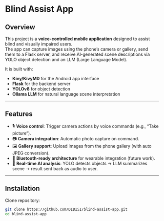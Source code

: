# Blind Assist App

## Overview
This project is a **voice-controlled mobile application** designed to assist blind and visually impaired users.  
The app can capture images using the phone’s camera or gallery, send them to a Flask server, and receive AI-generated scene descriptions via YOLO object detection and an LLM (Large Language Model).  

It is built with:
- **Kivy/KivyMD** for the Android app interface
- **Flask** for the backend server
- **YOLOv8** for object detection
- **Ollama LLM** for natural language scene interpretation

---

## Features
- 🎙️ **Voice control**: Trigger camera actions by voice commands (e.g., “Take picture”).  
- 📷 **Camera integration**: Automatic photo capture on command.  
- 🖼️ **Gallery support**: Upload images from the phone gallery (with auto JPEG conversion).  
- 🔗 **Bluetooth-ready architecture** for wearable integration (future work).  
- 🧠 **Real-time AI analysis**: YOLO detects objects → LLM summarizes scene → result sent back as audio to user.  

---

## Installation

Clone repository:
```bash
git clone https://github.com/DIDI5I/blind-assist-app.git
cd blind-assist-app
